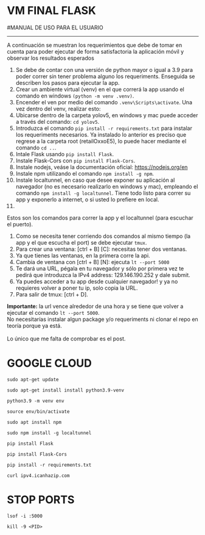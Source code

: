 # VM FINAL FLASK 
#MANUAL DE USO PARA EL USUARIO

---
A continuación se muestran los requerimientos que debe de tomar en cuenta para poder ejecutar de forma satisfactoria la aplicación móvil y observar los resultados esperados
1. Se debe de contar con una versión de python mayor o igual a 3.9 para poder correr sin tener problema alguno los requeriments.
Enseguida se describen los pasos para ejecutar la app.
1. Crear un ambiente virtual (venv) en el que correrá la app usando el comando en windows ```(python -m venv .venv)```.
2. Encender el ven por medio del comando ```.venv\Scripts\activate```.
Una vez dentro del venv, realizar esto:
3. Ubicarse dentro de la carpeta yolov5, en windows y mac puede acceder a través del comando: ```cd yolov5```.
4. Introduzca el comando ```pip install -r requirements.txt``` para instalar los requeriments necesarios.
Ya instalado lo anterior es preciso que regrese a la carpeta root (retailOxxoE5), lo puede hacer mediante el comando ```cd ..```.
5. Intale Flask usando ```pip install Flask```.
6. Instale Flask-Cors con ```pip install Flask-Cors```.
7. Instale nodejs, veáse la documentación oficial: https://nodejs.org/en
8. Instale npm utilizando el comando ```npm install -g npm```.
9. Instale localtunnel, en caso que desee exponer su aplicación al navegador (no es necesario realizarlo en windows y mac), empleando el comando ```npm install -g localtunnel```.
Tiene todo listo para correr su app y exponerlo a internet, o si usted lo prefiere en local.
1. 



Estos son los comandos para correr la app y el localtunnel (para escuchar el puerto).
1. Como se necesita tener corriendo dos comandos al mismo tiempo (la app y el que escucha el port) se debe ejecutar ```tmux```.
2. Para crear una ventana: [ctrl + B] [C]: necesitas tener dos ventanas.
3. Ya que tienes las ventanas, en la primera corre la api.
4. Cambia de ventana con [ctrl + B] [N]: ejecuta `lt --port 5000`
5. Te dará una URL, pégala en tu navegador y sólo por primera vez te pedirá que introduzca la IPv4 address: 129.146.190.252 y dale submit.
6. Ya puedes acceder a tu app desde cualquier navegador! y ya no requieres volver a poner tu ip, solo copia la URL.
8. Para salir de tmux: [ctrl + D].

**Importante:** la url vence alrededor de una hora y se tiene que volver a ejecutar el comando `lt --port 5000`.
<br>
No necesitarías instalar algun package y/o requeriments ni clonar el repo en teoría porque ya está.  
<br>
Lo único que me falta de comprobar es el post. 

# GOOGLE CLOUD
```
sudo apt-get update
```
```
sudo apt-get install install python3.9-venv
```
```
python3.9 -m venv env
```
```
source env/bin/activate
```
```
sudo apt install npm
```
```
sudo npm install -g localtunnel
```
```
pip install Flask
```
```
pip install Flask-Cors
```
```
pip install -r requirements.txt
```
```
curl ipv4.icanhazip.com
```
# STOP PORTS
```
lsof -i :5000
```
```
kill -9 <PID>
```
